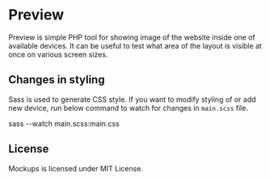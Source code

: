 # Preview

Preview is simple PHP tool for showing image of the website inside one of available devices. It can be useful to test what area of the layout is visible at once on various screen sizes.

## Changes in styling

Sass is used to generate CSS style. If you want to modify styling of or add new device, run below command to watch for changes in `main.scss` file.

  sass --watch main.scss:main.css

## License

Mockups is licensed under MIT License.
